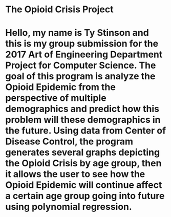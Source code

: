 # The Opioid Crisis Project
# Hello, my name is Ty Stinson and this is my group submission for the 2017 Art of Engineering Department Project for Computer Science. The goal of this program is analyze the Opioid Epidemic from the perspective of multiple demographics and predict how this problem will these demographics in the future. Using data from Center of Disease Control, the program generates several graphs depicting the Opioid Crisis by age group, then it allows the user to see how the Opioid Epidemic will continue affect a certain age group going into future using polynomial regression.

